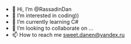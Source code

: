 - 👋 Hi, I’m @RassadinDan
- 👀 I’m interested in coding))
- 🌱 I’m currently learning C#
- 💞️ I’m looking to collaborate on ...
- 📫 How to reach me sweet.danen@yandex.ru

<!---
RassadinDan/RassadinDan is a ✨ special ✨ repository because its `README.md` (this file) appears on your GitHub profile.
You can click the Preview link to take a look at your changes.
--->
